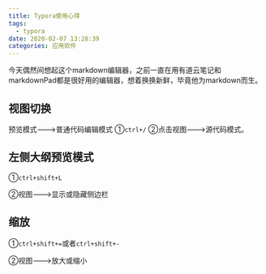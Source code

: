 ```yaml
---
title: Typora使用心得
tags:
  - typora
date: 2020-02-07 13:28:39
categories: 应用软件
---
```


今天偶然间想起这个markdown编辑器，之前一直在用有道云笔记和markdownPad都是很好用的编辑器，想着换换新鲜，毕竟他为markdown而生。
<!--more-->

## 视图切换
预览模式--->普通代码编辑模式
①`ctrl+/`
②点击视图--->源代码模式。

## 左侧大纲预览模式

①`ctrl+shift+L`

②视图--->显示或隐藏侧边栏

## 缩放

①`ctrl+shift+=`或者`ctrl+shift+-`

②视图--->放大或缩小